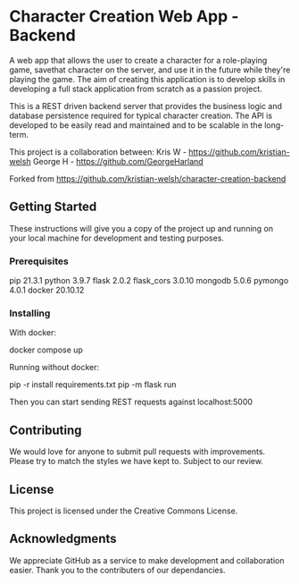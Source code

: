 # Character Creation Web App - Backend

A web app that allows the user to create a character for a role-playing game, savethat character on the server, and use it in the future while they're playing the game.
The aim of creating this application is to develop skills in developing a full stack application from scratch as a passion project.

This is a REST driven backend server that provides the business logic and database persistence required for typical character creation.
The API is developed to be easily read and maintained and to be scalable in the long-term.

This project is a collaboration between:
Kris W - https://github.com/kristian-welsh
George H - https://github.com/GeorgeHarland

Forked from https://github.com/kristian-welsh/character-creation-backend

## Getting Started

These instructions will give you a copy of the project up and running on your local machine for development and testing purposes.

### Prerequisites

pip         21.3.1
python      3.9.7
flask       2.0.2
flask_cors  3.0.10
mongodb     5.0.6
pymongo     4.0.1
docker      20.10.12

### Installing

With docker:

docker compose up

Running without docker:

pip -r install requirements.txt
pip -m flask run

Then you can start sending REST requests against localhost:5000

## Contributing

We would love for anyone to submit pull requests with improvements. Please try to match the styles we have kept to.
Subject to our review.

## License

This project is licensed under the Creative Commons License.

## Acknowledgments

We appreciate GitHub as a service to make development and collaboration easier.
Thank you to the contributers of our dependancies.
